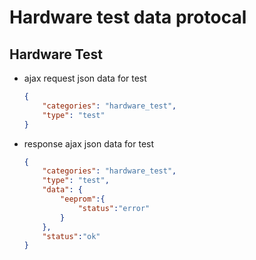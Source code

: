 # Hardware test data protocal

## Hardware Test

* ajax request json data for test
  ```json
  {
      "categories": "hardware_test", 
      "type": "test"
  }
  ```
* response ajax json data for test
  ```json
  {
      "categories": "hardware_test",
      "type": "test",
      "data": {
          "eeprom":{
              "status":"error"
          }
      },
      "status":"ok"
  }
  ```
